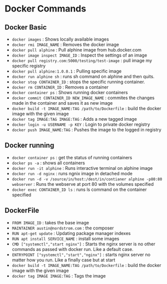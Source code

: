 # Docker Commands

## Docker Basic
- `docker images` : Shows locally available images
- `docker rmi IMAGE_NAME` : Removes the docker image
- `docker pull alphine` : Pull alphine image from hub.docker.com
- `docker image inspect IMAGE_ID` : Inspect the settings of an image
- `docker pull registry.com:5000/testing/test-image` : pull image my specific registry
- `docker pull alphine:1.0.0.1` : Pulling specific image
- `docker run alphine sh` : runs sh command on alphine and then quits.
- `docker stop CONTAINER_ID` : stops the specific running container.
- `docker rm CONTAINER_ID` : Removes a container
- `docker container ps` : Shows running docker containers
- `docker commit CONTAINER_ID NEW_IMAGE_NAME` : commites the changes made in the container and saves it as new image
- `docker build -t IMAGE_NAME:TAG /path/to/Dockerfile` : build the docker image with the given image
- `docker tag IMAGE:TAG IMAGE:TAG` : Adds a new tagged image
- `docker login -u USERNAME -p KEY` : Login to private docker registry
- `docker push IMAGE_NAME:TAG` : Pushes the image to the logged in registry 

## Docker running
- `docker container ps` : get the status of running containers
- `docker ps -a` : shows all containers
- `docker run -it alphine` : Runs interactive terminal on alphine image
- `docker run -d nginx` : runs ngnix image in detached mode
- `docker run -d -v /source/in/host:/dest/in/contianer alphine -p80:80 webserver` : Runs the webserve at port 80 with the volumes specified
- `docker exec CONTAINER_ID ls` : runs ls command on the container specified

## DockerFile
- `FROM IMAGE_ID` : takes the base image
- `MAINTAINER austin@nordstrom.com` : the composer
- `RUN apt-get update` : Updating package manager indexes
- `RUN apt install SERVICE_NAME` : install some images
- `CMD ["systemctl","start nginx"]` :  Starts the nginx server is no other commands as passed with docker run. Like a default case.
- `ENTRYPOINT ["systemctl","start","nginx"]` : starts nginx server no matter how you run. Like a finally case but at start
- `docker build -t IMAGE_NAME:TAG /path/to/Dockerfile` : build the docker image with the given image
- `docker tag IMAGE IMAGE:TAG` : Tags the image
